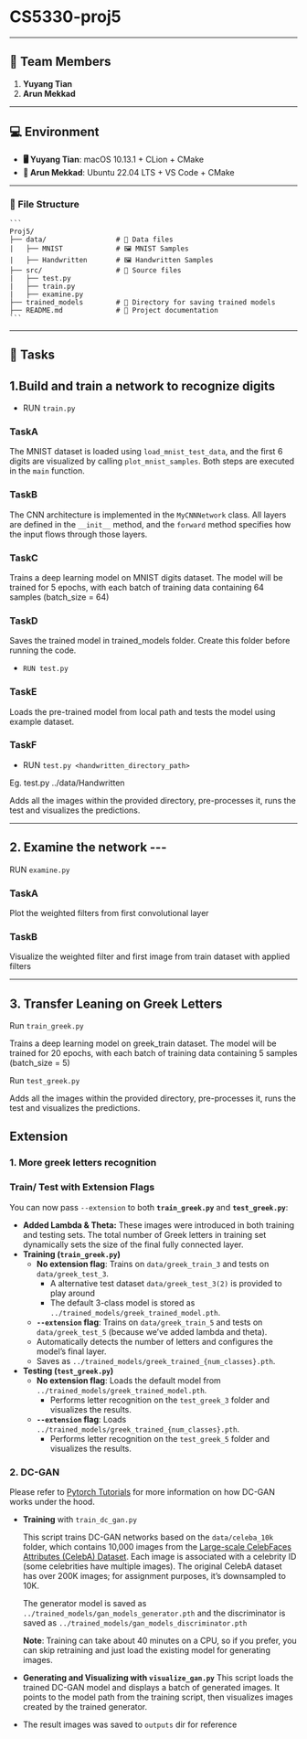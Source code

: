 # CS5330-proj5
___________________________________________________________________________________________________________________
## 👥 Team Members

1. **Yuyang Tian**
2. **Arun Mekkad**
___________________________________________________________________________________________________________________
## 💻 Environment

- **🖥️ Yuyang Tian**: macOS 10.13.1 + CLion + CMake
- **🐧 Arun Mekkad**: Ubuntu 22.04 LTS + VS Code + CMake
___________________________________________________________________________________________________________________
### 📂 File Structure
    ```
    Proj5/
    ├── data/                 # 📁 Data files
    |   ├── MNIST             # 🖼️ MNIST Samples
    |   ├── Handwritten       # 🖼️ Handwritten Samples
    ├── src/                  # 📁 Source files
    |   ├── test.py
    |   ├── train.py 
    |   ├── examine.py 
    ├── trained_models        # 📁 Directory for saving trained models
    ├── README.md             # 📖 Project documentation
    ```
___________________________________________________________________________________________________________________

## 📌 Tasks

## 1.Build and train a network to recognize digits

* RUN `train.py` 

### TaskA

The MNIST dataset is loaded using `load_mnist_test_data`, and the first 6 digits are visualized by calling `plot_mnist_samples`. Both steps are executed in the `main` function.

### TaskB

The CNN architecture is implemented in the `MyCNNNetwork` class. All layers are defined in the `__init__` method, and the `forward` method specifies how the input flows through those layers.

### TaskC

Trains a deep learning model on MNIST digits dataset. The model will be trained for 5 epochs, with each batch of training data containing 64 samples (batch_size = 64)

### TaskD

Saves the trained model in trained_models folder. Create this folder before running the code.

* `RUN test.py`

### TaskE

Loads the pre-trained model from local path and tests the model using example dataset.

### TaskF

* RUN `test.py <handwritten_directory_path>`

Eg. test.py ../data/Handwritten

Adds all the images within the provided directory, pre-processes it, runs the test and visualizes the predictions.

-------------------------------------------------------------------------------------------------------------------

## 2. Examine the network ---

RUN `examine.py`

### TaskA

Plot the weighted filters from first convolutional layer

### TaskB

Visualize the weighted filter and first image from train dataset with applied filters


-------------------------------------------------------------------------------------------------------------------



## 3. Transfer Leaning on Greek Letters

Run `train_greek.py`

Trains a deep learning model on greek_train dataset. The model will be trained for 20 epochs, with each batch of training data containing 5 samples (batch_size = 5)

Run `test_greek.py`

Adds all the images within the provided directory, pre-processes it, runs the test and visualizes the predictions.



## Extension

### 1.  More greek letters recognition

### Train/ Test with Extension Flags

You can now pass `--extension` to both **`train_greek.py`** and **`test_greek.py`**:

- **Added Lambda & Theta:**
   These images were introduced in both training and testing sets. The total number of Greek letters in training set dynamically sets the size of the final fully connected layer.
- **Training (`train_greek.py`)**
  - **No extension flag**: Trains on `data/greek_train_3` and tests on `data/greek_test_3`.
    - A alternative test dataset `data/greek_test_3(2)` is provided to play around
    -  The default 3-class model is stored as `../trained_models/greek_trained_model.pth`.
  - **`--extension` flag**: Trains on `data/greek_train_5` and tests on `data/greek_test_5` (because we’ve added lambda and theta).
  - Automatically detects the number of letters and configures the model’s final layer.
  - Saves as `../trained_models/greek_trained_{num_classes}.pth`.
- **Testing (`test_greek.py`)**
  - **No extension flag**: Loads the default model from `../trained_models/greek_trained_model.pth`.
    - Performs letter recognition on the `test_greek_3` folder and visualizes the results.
  - **`--extension` flag**: Loads `../trained_models/greek_trained_{num_classes}.pth`.
    - Performs letter recognition on the `test_greek_5` folder and visualizes the results.

### 2. DC-GAN

Please refer to [Pytorch Tutorials](https://pytorch.org/tutorials/beginner/dcgan_faces_tutorial.html#results) for more information on how DC-GAN works under the hood.

* **Training** with `train_dc_gan.py`

  This script trains DC-GAN networks based on the `data/celeba_10k` folder, which contains 10,000 images from the [Large-scale CelebFaces Attributes (CelebA) Dataset](https://mmlab.ie.cuhk.edu.hk/projects/CelebA.html). Each image is associated with a celebrity ID (some celebrities have multiple images). The original CelebA dataset has over 200K images; for assignment purposes, it’s downsampled to 10K.

  The generator model is saved as `../trained_models/gan_models_generator.pth` and the discriminator is saved as `../trained_models/gan_models_discriminator.pth`

  **Note**: Training can take about 40 minutes on a CPU, so if you prefer, you can skip retraining and just load the existing model for generating images.

* **Generating and Visualizing with `visualize_gan.py`**
   This script loads the trained DC-GAN model and displays a batch of generated images. It points to the model path from the training script, then visualizes images created by the trained generator.

* The result images was saved to `outputs` dir for reference